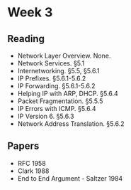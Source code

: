 # Week 3

## Reading
* Network Layer Overview. None. 
* Network Services. §5.1 
* Internetworking. §5.5, §5.6.1 
* IP Prefixes. §5.6.1-5.6.2 
* IP Forwarding. §5.6.1-5.6.2 
* Helping IP with ARP, DHCP. §5.6.4 
* Packet Fragmentation. §5.5.5 
* IP Errors with ICMP. §5.6.4 
* IP Version 6. §5.6.3 
* Network Address Translation. §5.6.2

## Papers
* RFC 1958
* Clark 1988
* End to End Argument - Saltzer 1984

